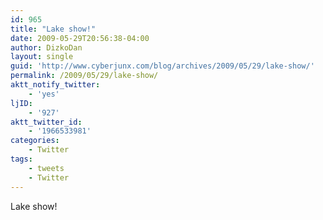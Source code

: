 ```yaml
---
id: 965
title: "Lake show!"
date: 2009-05-29T20:56:38-04:00
author: DizkoDan
layout: single
guid: 'http://www.cyberjunx.com/blog/archives/2009/05/29/lake-show/'
permalink: /2009/05/29/lake-show/
aktt_notify_twitter:
    - 'yes'
ljID:
    - '927'
aktt_twitter_id:
    - '1966533981'
categories:
    - Twitter
tags:
    - tweets
    - Twitter
---
```


Lake show!